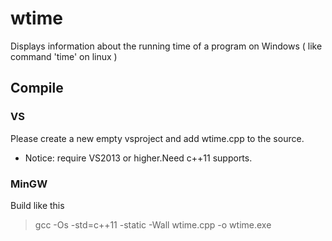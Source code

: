 # wtime
  Displays information about the running time of a program on Windows ( like command 'time' on linux )
## Compile
### VS
  Please create a new empty vsproject and add wtime.cpp to the source.
- Notice: require VS2013 or higher.Need c++11 supports.
### MinGW
  Build like this
  > gcc -Os -std=c++11 -static -Wall wtime.cpp -o wtime.exe
